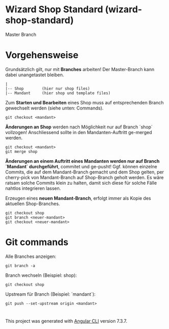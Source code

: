 # Wizard Shop Standard (wizard-shop-standard)

Master Branch

# Vorgehensweise 
Grundsätzlich gilt, nur mit <b>Branches</b> arbeiten! Der Master-Branch kann dabei unangetastet bleiben. 

    |
    |-- Shop        (hier nur shop files)
    |-- Mandant     (hier shop und template files)

Zum <b>Starten und Bearbeiten</b> eines Shop muss auf entsprechenden Branch gewechselt werden (siehe unten: Commands).

    git checkout <mandant>

<b>Änderungen an Shop</b> werden nach Möglichkeit nur auf Branch ´shop´ vollzogen! Anschliessend sollte in den Mandanten-Auftritt ge-merged werden.

    git checkout <mandant>
    git merge shop

<b>Änderungen an einem Auftritt eines Mandanten werden nur auf Branch `Mandant´ durchgeführt</b>, commitet und ge-pusht! Ggf. können einzelne Commits, die auf dem Mandant-Branch gemacht und dem Shop gelten, per cherry-pick von Mandant-Branch auf Shop-Branch geholt werden. Es wäre ratsam solche Commits klein zu halten, damit sich diese für solche Fälle nahtlos integrieren lassen.

Erzeugen eines <b>neuen Mandant-Branch</b>, erfolgt immer als Kopie des aktuellen Shop-Branches.

    git checkout shop
    git branch <neuer-mandant>
    git checkout <neuer-mandant>


# Git commands
Alle Branches anzeigen:

    git branch -a

Branch wechseln (Beispiel: shop):

    git checkout shop

Upstream für Branch (Beispiel: ´mandant´):

    git push --set-upstream origin <mandant>

#

This project was generated with [Angular CLI](https://github.com/angular/angular-cli) version 7.3.7.
